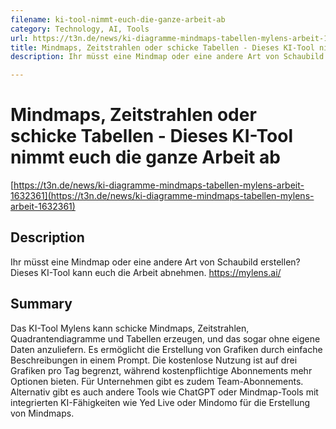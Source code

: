 ```yaml
---
filename: ki-tool-nimmt-euch-die-ganze-arbeit-ab
category: Technology, AI, Tools
url: https://t3n.de/news/ki-diagramme-mindmaps-tabellen-mylens-arbeit-1632361
title: Mindmaps, Zeitstrahlen oder schicke Tabellen - Dieses KI-Tool nimmt euch die ganze Arbeit ab
description: Ihr müsst eine Mindmap oder eine andere Art von Schaubild erstellen? Dieses KI-Tool kann euch die Arbeit abnehmen.

---
```


# Mindmaps, Zeitstrahlen oder schicke Tabellen - Dieses KI-Tool nimmt euch die ganze Arbeit ab

[https://t3n.de/news/ki-diagramme-mindmaps-tabellen-mylens-arbeit-1632361](https://t3n.de/news/ki-diagramme-mindmaps-tabellen-mylens-arbeit-1632361)

## Description

Ihr müsst eine Mindmap oder eine andere Art von Schaubild erstellen? Dieses KI-Tool kann euch die Arbeit abnehmen.
https://mylens.ai/

## Summary

Das KI-Tool Mylens kann schicke Mindmaps, Zeitstrahlen, Quadrantendiagramme und Tabellen erzeugen, und das sogar ohne eigene Daten anzuliefern. Es ermöglicht die Erstellung von Grafiken durch einfache Beschreibungen in einem Prompt. Die kostenlose Nutzung ist auf drei Grafiken pro Tag begrenzt, während kostenpflichtige Abonnements mehr Optionen bieten. Für Unternehmen gibt es zudem Team-Abonnements. Alternativ gibt es auch andere Tools wie ChatGPT oder Mindmap-Tools mit integrierten KI-Fähigkeiten wie Yed Live oder Mindomo für die Erstellung von Mindmaps.
